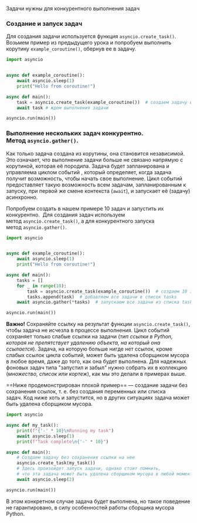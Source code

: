 Задачи нужны для конкурентного выполнения задач

### Создание и запуск задач

Для создания задачи используется функция `asyncio.create_task()`. Возьмем пример из предыдущего урока и попробуем выполнить корутину `example_coroutine()`, обернув ее в задачу. 

```python
import asyncio


async def example_coroutine():
    await asyncio.sleep(1) 
    print("Hello from coroutine!")

async def main():
    task = asyncio.create_task(example_coroutine())  # создаем задачу из корутины example_coroutine()
    await task # ждем выполнения задачи

asyncio.run(main())
```

### Выполнение нескольких задач конкурентно. Метод `asyncio.gather()`.

Как только задача создана из корутины, она становится независимой. Это означает, что выполнение задачи больше не связано напрямую с корутиной, которая её породила. Задача будет запланирована и управляема циклом событий , который определяет, когда задача получит возможность, чтобы начать свое выполнение. Цикл событий предоставляет такую возможность всем задачам, запланированным к запуску, при первой же смене контекста (`await`), и запускает её (задачу) асинхронно.

Попробуем создать в нашем примере 10 задач и запустить их конкурентно.  Для создания задач используем метод `asyncio.create_task()`, а для конкурентного запуска метод `asyncio.gather()`.

```python
import asyncio


async def example_coroutine():
    await asyncio.sleep(1)
    print("Hello from coroutine!")

async def main():
    tasks = []
    for _ in range(10):
        task = asyncio.create_task(example_coroutine())  # создаем 10 задач
        tasks.append(task)  # добавляем все задачи в список tasks
    await asyncio.gather(*tasks)  # запускаем все задачи из списка tasks

asyncio.run(main())
```

**Важно!** Сохраняйте ссылку на результат функции `asyncio.create_task()`, чтобы задача не исчезла в процессе выполнения. Цикл событий сохраняет только слабые ссылки на задачи (_тип ссылки в Python, которая не препятствует удалению объекта, на который она ссылается_). Задача, на которую больше нигде нет ссылок, кроме слабых ссылок цикла событий, может быть удалена сборщиком мусора в любое время, даже до того, как она будет выполнена. Для надежных фоновых задач типа "запустил и забыл" нужно собрать их в коллекцию (_множество, список или кортеж_), как мы это делали в примерах выше.

==Ниже продемонстрирован плохой пример== — создание задачи без сохранения ссылок, т. е. без создания переменных или списка задач. Код ниже хоть и запустится, но в других ситуациях задача может быть удалена сборщиком мусора.

```python
import asyncio

async def my_task():
    print(f"{'-' * 10}\nRunning my task")
    await asyncio.sleep(1)
    print(f"Task complete\n{'-' * 10}")

async def main():
    # Создаем задачу без сохранения ссылки на нее
    asyncio.create_task(my_task())
    # Здесь произойдет запуск задачи, однако стоит помнить,
    # что эта задача может быть удалена сборщиком мусора в любой момент.
    await asyncio.sleep(2)

asyncio.run(main())
```

В этом конкретном случае задача будет выполнена, но такое поведение не гарантировано, в силу особенностей работы сборщика мусора Python.